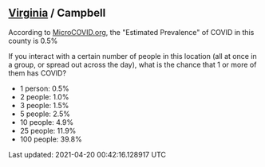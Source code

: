 
## [Virginia](/united-states/virginia) / Campbell

According to [MicroCOVID.org](http://microcovid.org),
the "Estimated Prevalence" of COVID in this county is 0.5%

If you interact with a certain number of people in this location
(all at once in a group, or spread out across the day), what is the chance that
1 or more of them has COVID?

- 1 person: 0.5%
- 2 people: 1.0%
- 3 people: 1.5%
- 5 people: 2.5%
- 10 people: 4.9%
- 25 people: 11.9%
- 100 people: 39.8%

Last updated: 2021-04-20 00:42:16.128917 UTC
